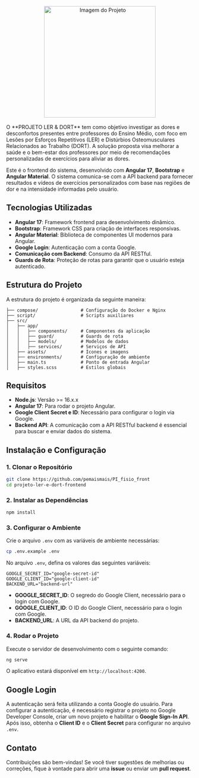 <div align="center">
  <img src="https://github.com/user-attachments/assets/996821ed-eed1-4338-a19e-4cff0b632282" alt="Imagem do Projeto" width="300">
</div>
<br>
O **PROJETO LER & DORT** tem como objetivo investigar as dores e desconfortos presentes entre professores do Ensino Médio, com foco em Lesões por Esforços Repetitivos (LER) e Distúrbios Osteomusculares Relacionados ao Trabalho (DORT). A solução proposta visa melhorar a saúde e o bem-estar dos professores por meio de recomendações personalizadas de exercícios para aliviar as dores.

Este é o frontend do sistema, desenvolvido com **Angular 17**, **Bootstrap** e **Angular Material**. O sistema comunica-se com a API backend para fornecer resultados e vídeos de exercícios personalizados com base nas regiões de dor e na intensidade informadas pelo usuário.

## Tecnologias Utilizadas

- **Angular 17**: Framework frontend para desenvolvimento dinâmico.
- **Bootstrap**: Framework CSS para criação de interfaces responsivas.
- **Angular Material**: Biblioteca de componentes UI modernos para Angular.
- **Google Login**: Autenticação com a conta Google.
- **Comunicação com Backend**: Consumo da API RESTful.
- **Guards de Rota**: Proteção de rotas para garantir que o usuário esteja autenticado.

## Estrutura do Projeto

A estrutura do projeto é organizada da seguinte maneira:
```
├── compose/                # Configuração do Docker e Nginx  
├── script/                 # Scripts auxiliares  
├── src/  
│   ├── app/  
│   │   ├── components/     # Componentes da aplicação  
│   │   ├── guard/          # Guards de rota  
│   │   ├── models/         # Modelos de dados  
│   │   ├── services/       # Serviços de API  
│   ├── assets/             # Ícones e imagens  
│   ├── environments/       # Configuração de ambiente  
│   ├── main.ts             # Ponto de entrada Angular  
│   ├── styles.scss         # Estilos globais  
```

## Requisitos

- **Node.js**: Versão >= 16.x.x
- **Angular 17**: Para rodar o projeto Angular.
- **Google Client Secret e ID**: Necessário para configurar o login via Google.
- **Backend API**: A comunicação com a API RESTful backend é essencial para buscar e enviar dados do sistema.

## Instalação e Configuração

### 1. Clonar o Repositório

```bash
git clone https://github.com/pemaismais/PI_fisio_front
cd projeto-ler-e-dort-frontend
```
### 2. Instalar as Dependências

```bash
npm install
```

### 3. Configurar o Ambiente

Crie o arquivo `.env` com as variáveis de ambiente necessárias:
```bash
cp .env.example .env
```

No arquivo `.env`, defina os valores das seguintes variáveis:
```env
GOOGLE_SECRET_ID="google-secret-id"
GOOGLE_CLIENT_ID="google-client-id"
BACKEND_URL="backend-url"
```
- **GOOGLE_SECRET_ID**: O segredo do Google Client, necessário para o login com Google.
- **GOOGLE_CLIENT_ID**: O ID do Google Client, necessário para o login com Google.
- **BACKEND_URL**: A URL da API backend do projeto.
### 4. Rodar o Projeto

Execute o servidor de desenvolvimento com o seguinte comando:
```bash
ng serve
```

O aplicativo estará disponível em `http://localhost:4200`.
## Google Login

A autenticação será feita utilizando a conta Google do usuário. Para configurar a autenticação, é necessário registrar o projeto no Google Developer Console, criar um novo projeto e habilitar o **Google Sign-In API**. Após isso, obtenha o **Client ID** e o **Client Secret** para configurar no arquivo `.env`.
## Contato

Contribuições são bem-vindas! Se você tiver sugestões de melhorias ou correções, fique à vontade para abrir uma **issue** ou enviar um **pull request**.
